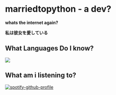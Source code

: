 # marriedtopython - a dev? #

**whats the internet again?**

 **私は彼女を愛している** 

 ## What Languages Do I know? 
 <a href="https://github.com/marriedtopython">
 <img src ="https://skillicons.dev/icons?i=python,js,vscode,html">
 </a>
 

## What am i listening to?


 
[![spotify-github-profile](https://spotify-github-profile.kittinanx.com/api/view?uid=1x1tq3ny5zuxo56bntk0rhr6y&cover_image=true&theme=natemoo-re&show_offline=true&background_color=121212&interchange=true&bar_color=53b14f&bar_color_cover=false)](https://spotify-github-profile.kittinanx.com/api/view?uid=1x1tq3ny5zuxo56bntk0rhr6y&redirect=true)
